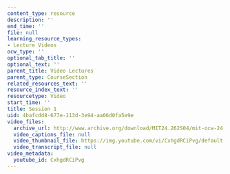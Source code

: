 ```yaml
---
content_type: resource
description: ''
end_time: ''
file: null
learning_resource_types:
- Lecture Videos
ocw_type: ''
optional_tab_title: ''
optional_text: ''
parent_title: Video Lectures
parent_type: CourseSection
related_resources_text: ''
resource_index_text: ''
resourcetype: Video
start_time: ''
title: Session 1
uid: 4bafcdd8-677e-113d-3e94-aa06d0fa5e9e
video_files:
  archive_url: http://www.archive.org/download/MIT24.262S04/mit-ocw-24.262-singer-03feb2004-220k.mp4
  video_captions_file: null
  video_thumbnail_file: https://img.youtube.com/vi/CxhgdRCiPvg/default.jpg
  video_transcript_file: null
video_metadata:
  youtube_id: CxhgdRCiPvg
---
```

